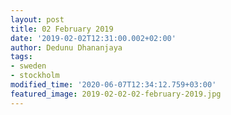 ```yaml
---
layout: post
title: 02 February 2019
date: '2019-02-02T12:31:00.002+02:00'
author: Dedunu Dhananjaya
tags:
- sweden
- stockholm
modified_time: '2020-06-07T12:34:12.759+03:00'
featured_image: 2019-02-02-02-february-2019.jpg
---
```


